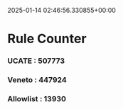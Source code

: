 2025-01-14 02:46:56.330855+00:00
# Rule Counter 
 ### UCATE : 507773

 ### Veneto : 447924

 ### Allowlist : 13930